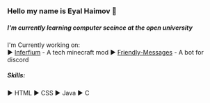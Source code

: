 <h3> Hello my name is Eyal Haimov 👋 </h3>
<h5>I'm currently learning computer sceince at the open university </h5>
I'm Currently working on: <br>
► <a href="https://github.com/blindka/inferium"> Inferfium</a> - A tech minecraft mod
► <a href="https://github.com/blindka/Friendly-Messages"> Friendly-Messages</a> - A bot for discord
<br>
<h5>Skills:</h5>
► HTML
► CSS
► Java
► C
